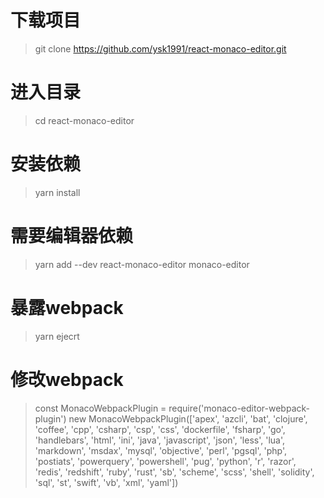 <!--
 * @Author: your name
 * @Date: 2019-10-14 11:41:57
 * @LastEditTime: 2019-11-05 11:50:35
 * @LastEditors: Please set LastEditors
 * @Description: In User Settings Edit
 * @FilePath: /react-monaco-demo/react-monaco-editor/README.md
 -->
# 下载项目
>git clone https://github.com/ysk1991/react-monaco-editor.git

# 进入目录
>cd react-monaco-editor

# 安装依赖
>yarn install

# 需要编辑器依赖
>yarn add --dev react-monaco-editor monaco-editor

# 暴露webpack
>yarn ejecrt 

# 修改webpack
>const MonacoWebpackPlugin = require('monaco-editor-webpack-plugin')
>new MonacoWebpackPlugin(['apex', 'azcli', 'bat', 'clojure', 'coffee', 'cpp', 'csharp', 'csp', 'css', 'dockerfile', 'fsharp', 'go', 'handlebars', 'html', 'ini', 'java', 'javascript', 'json', 'less', 'lua', 'markdown', 'msdax', 'mysql', 'objective', 'perl', 'pgsql', 'php', 'postiats', 'powerquery', 'powershell', 'pug', 'python', 'r', 'razor', 'redis', 'redshift', 'ruby', 'rust', 'sb', 'scheme', 'scss', 'shell', 'solidity', 'sql', 'st', 'swift', 'vb', 'xml', 'yaml'])
